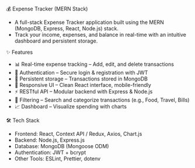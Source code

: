 💰 Expense Tracker (MERN Stack)
- A full-stack Expense Tracker application built using the MERN (MongoDB, Express, React, Node.js) stack.
- Track your income, expenses, and balance in real-time with an intuitive dashboard and persistent storage.

✨ Features
- 📊 Real-time expense tracking – Add, edit, and delete transactions
- 🔐 Authentication – Secure login & registration with JWT
- 💾 Persistent storage – Transactions stored in MongoDB
- 📱 Responsive UI – Clean React interface, mobile-friendly
- ⚡ RESTful API – Modular backend with Express & Node.js
- 🔎 Filtering – Search and categorize transactions (e.g., Food, Travel, Bills)
- 📈 Dashboard – Visualize spending with charts

🛠️ Tech Stack
- Frontend: React, Context API / Redux, Axios, Chart.js
- Backend: Node.js, Express.js
- Database: MongoDB (Mongoose ODM)
- Authentication: JWT + bcrypt
- Other Tools: ESLint, Prettier, dotenv
